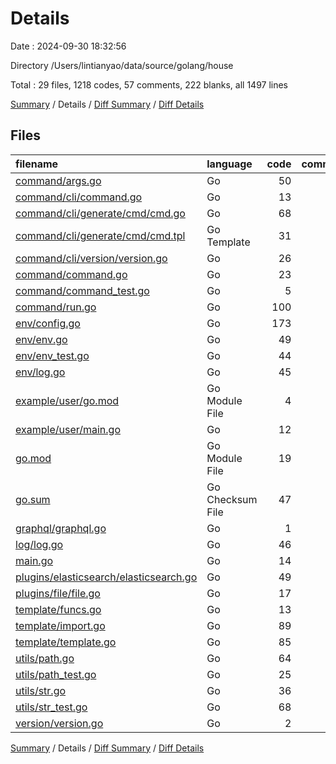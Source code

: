 # Details

Date : 2024-09-30 18:32:56

Directory /Users/lintianyao/data/source/golang/house

Total : 29 files,  1218 codes, 57 comments, 222 blanks, all 1497 lines

[Summary](results.md) / Details / [Diff Summary](diff.md) / [Diff Details](diff-details.md)

## Files
| filename | language | code | comment | blank | total |
| :--- | :--- | ---: | ---: | ---: | ---: |
| [command/args.go](/command/args.go) | Go | 50 | 4 | 9 | 63 |
| [command/cli/command.go](/command/cli/command.go) | Go | 13 | 0 | 4 | 17 |
| [command/cli/generate/cmd/cmd.go](/command/cli/generate/cmd/cmd.go) | Go | 68 | 1 | 13 | 82 |
| [command/cli/generate/cmd/cmd.tpl](/command/cli/generate/cmd/cmd.tpl) | Go Template | 31 | 0 | 6 | 37 |
| [command/cli/version/version.go](/command/cli/version/version.go) | Go | 26 | 11 | 11 | 48 |
| [command/command.go](/command/command.go) | Go | 23 | 0 | 6 | 29 |
| [command/command_test.go](/command/command_test.go) | Go | 5 | 0 | 3 | 8 |
| [command/run.go](/command/run.go) | Go | 100 | 1 | 17 | 118 |
| [env/config.go](/env/config.go) | Go | 173 | 1 | 19 | 193 |
| [env/env.go](/env/env.go) | Go | 49 | 5 | 7 | 61 |
| [env/env_test.go](/env/env_test.go) | Go | 44 | 0 | 8 | 52 |
| [env/log.go](/env/log.go) | Go | 45 | 2 | 8 | 55 |
| [example/user/go.mod](/example/user/go.mod) | Go Module File | 4 | 0 | 4 | 8 |
| [example/user/main.go](/example/user/main.go) | Go | 12 | 0 | 4 | 16 |
| [go.mod](/go.mod) | Go Module File | 19 | 0 | 4 | 23 |
| [go.sum](/go.sum) | Go Checksum File | 47 | 0 | 1 | 48 |
| [graphql/graphql.go](/graphql/graphql.go) | Go | 1 | 0 | 0 | 1 |
| [log/log.go](/log/log.go) | Go | 46 | 0 | 11 | 57 |
| [main.go](/main.go) | Go | 14 | 0 | 5 | 19 |
| [plugins/elasticsearch/elasticsearch.go](/plugins/elasticsearch/elasticsearch.go) | Go | 49 | 0 | 13 | 62 |
| [plugins/file/file.go](/plugins/file/file.go) | Go | 17 | 0 | 4 | 21 |
| [template/funcs.go](/template/funcs.go) | Go | 13 | 0 | 5 | 18 |
| [template/import.go](/template/import.go) | Go | 89 | 6 | 7 | 102 |
| [template/template.go](/template/template.go) | Go | 85 | 16 | 19 | 120 |
| [utils/path.go](/utils/path.go) | Go | 64 | 6 | 11 | 81 |
| [utils/path_test.go](/utils/path_test.go) | Go | 25 | 0 | 5 | 30 |
| [utils/str.go](/utils/str.go) | Go | 36 | 4 | 6 | 46 |
| [utils/str_test.go](/utils/str_test.go) | Go | 68 | 0 | 10 | 78 |
| [version/version.go](/version/version.go) | Go | 2 | 0 | 2 | 4 |

[Summary](results.md) / Details / [Diff Summary](diff.md) / [Diff Details](diff-details.md)